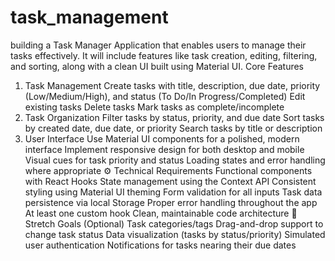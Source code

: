 # task_management

 building a Task Manager Application that enables users to manage their tasks effectively.
 It will include features like task creation, editing, filtering, and sorting, along with a clean UI built using Material UI.
 Core Features
1. Task Management
Create tasks with title, description, due date, priority (Low/Medium/High), and status (To Do/In Progress/Completed)
Edit existing tasks
Delete tasks
Mark tasks as complete/incomplete
2. Task Organization
Filter tasks by status, priority, and due date
Sort tasks by created date, due date, or priority
Search tasks by title or description
3. User Interface
Use Material UI components for a polished, modern interface
Implement responsive design for both desktop and mobile
Visual cues for task priority and status
Loading states and error handling where appropriate
⚙️ Technical Requirements
Functional components with React Hooks
State management using the Context API
Consistent styling using Material UI theming
Form validation for all inputs
Task data persistence via local Storage
Proper error handling throughout the app
At least one custom hook
Clean, maintainable code architecture
🚀 Stretch Goals (Optional)
Task categories/tags
Drag-and-drop support to change task status
Data visualization (tasks by status/priority)
Simulated user authentication
Notifications for tasks nearing their due dates
